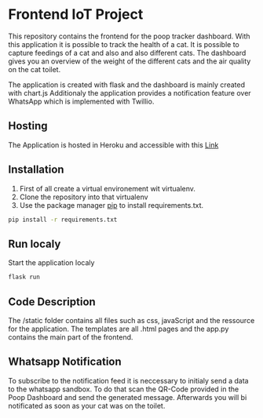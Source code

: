 # Frontend IoT Project

This repository contains the frontend for the poop tracker dashboard. With this application it is possible to track the health of a cat. It is possible to capture feedings of a cat and also and also different cats. The dashboard gives you an overview of the weight of the different cats and the air quality on the cat toilet. 

The application is created with flask and the dashboard is mainly created with chart.js
Additionaly the application provides a notification feature over WhatsApp which is implemented with Twillio. 

## Hosting
The Application is hosted in Heroku and accessible with this [Link](https://pooptracker-8f3da93b6f96.herokuapp.com/)

## Installation
1. First of all create a virtual environement wit virtualenv. 
2. Clone the repository into that virtualenv
3. Use the package manager [pip](https://pip.pypa.io/en/stable/) to install requirements.txt.

```bash
pip install -r requirements.txt
```

## Run localy
Start the application localy
```bash
flask run 
```

## Code Description

The /static folder contains all files such as css, javaScript and the ressource for the application. The templates are all .html pages and the app.py contains the main part of the frontend. 
<br>


## Whatsapp Notification
To subscribe to the notification feed it is neccessary to initialy send a data to the whatsapp sandbox. To do that scan the QR-Code provided in the Poop Dashboard and send the generated message. Afterwards you will bi notificated as soon as your cat was on the toilet.